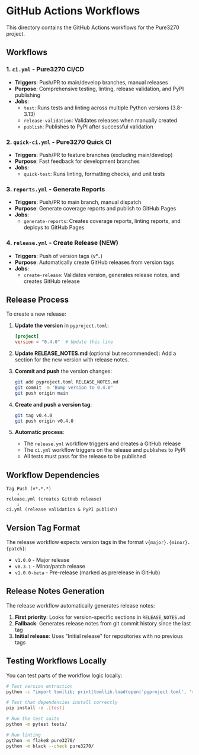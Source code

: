 # GitHub Actions Workflows

This directory contains the GitHub Actions workflows for the Pure3270 project.

## Workflows

### 1. `ci.yml` - Pure3270 CI/CD
- **Triggers**: Push/PR to main/develop branches, manual releases
- **Purpose**: Comprehensive testing, linting, release validation, and PyPI publishing
- **Jobs**:
  - `test`: Runs tests and linting across multiple Python versions (3.8-3.13)
  - `release-validation`: Validates releases when manually created
  - `publish`: Publishes to PyPI after successful validation

### 2. `quick-ci.yml` - Pure3270 Quick CI
- **Triggers**: Push/PR to feature branches (excluding main/develop)
- **Purpose**: Fast feedback for development branches
- **Jobs**:
  - `quick-test`: Runs linting, formatting checks, and unit tests

### 3. `reports.yml` - Generate Reports
- **Triggers**: Push/PR to main branch, manual dispatch
- **Purpose**: Generate coverage reports and publish to GitHub Pages
- **Jobs**:
  - `generate-reports`: Creates coverage reports, linting reports, and deploys to GitHub Pages

### 4. `release.yml` - Create Release (NEW)
- **Triggers**: Push of version tags (v*.*.*)
- **Purpose**: Automatically create GitHub releases from version tags
- **Jobs**:
  - `create-release`: Validates version, generates release notes, and creates GitHub release

## Release Process

To create a new release:

1. **Update the version** in `pyproject.toml`:
   ```toml
   [project]
   version = "0.4.0"  # Update this line
   ```

2. **Update RELEASE_NOTES.md** (optional but recommended):
   Add a section for the new version with release notes.

3. **Commit and push** the version changes:
   ```bash
   git add pyproject.toml RELEASE_NOTES.md
   git commit -m "Bump version to 0.4.0"
   git push origin main
   ```

4. **Create and push a version tag**:
   ```bash
   git tag v0.4.0
   git push origin v0.4.0
   ```

5. **Automatic process**:
   - The `release.yml` workflow triggers and creates a GitHub release
   - The `ci.yml` workflow triggers on the release and publishes to PyPI
   - All tests must pass for the release to be published

## Workflow Dependencies

```
Tag Push (v*.*.*) 
    ↓
release.yml (creates GitHub release)
    ↓
ci.yml (release validation & PyPI publish)
```

## Version Tag Format

The release workflow expects version tags in the format `v{major}.{minor}.{patch}`:
- `v1.0.0` - Major release
- `v0.3.1` - Minor/patch release
- `v1.0.0-beta` - Pre-release (marked as prerelease in GitHub)

## Release Notes Generation

The release workflow automatically generates release notes:

1. **First priority**: Looks for version-specific sections in `RELEASE_NOTES.md`
2. **Fallback**: Generates release notes from git commit history since the last tag
3. **Initial release**: Uses "Initial release" for repositories with no previous tags

## Testing Workflows Locally

You can test parts of the workflow logic locally:

```bash
# Test version extraction
python -c "import tomllib; print(tomllib.load(open('pyproject.toml', 'rb'))['project']['version'])"

# Test that dependencies install correctly
pip install -e .[test]

# Run the test suite
python -m pytest tests/

# Run linting
python -m flake8 pure3270/
python -m black --check pure3270/
```